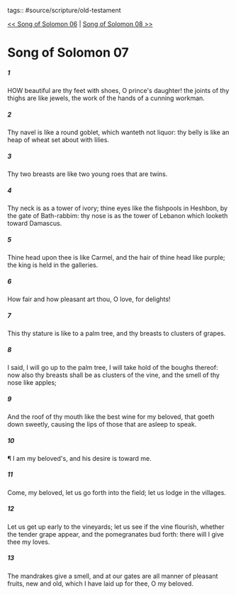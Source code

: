 tags:: #source/scripture/old-testament

[<< Song of Solomon 06](/Old_Testament/22_Song_of_Solomon/Song_of_Solomon_06.md) | [Song of Solomon 08 >>](/Old_Testament/22_Song_of_Solomon/Song_of_Solomon_08.md)

# Song of Solomon 07

##### 1

HOW beautiful are thy feet with shoes, O prince's daughter! the joints of thy thighs are like jewels, the work of the hands of a cunning workman.

##### 2

Thy navel is like a round goblet, which wanteth not liquor: thy belly is like an heap of wheat set about with lilies.

##### 3

Thy two breasts are like two young roes that are twins.

##### 4

Thy neck is as a tower of ivory; thine eyes like the fishpools in Heshbon, by the gate of Bath-rabbim: thy nose is as the tower of Lebanon which looketh toward Damascus.

##### 5

Thine head upon thee is like Carmel, and the hair of thine head like purple; the king is held in the galleries.

##### 6

How fair and how pleasant art thou, O love, for delights!

##### 7

This thy stature is like to a palm tree, and thy breasts to clusters of grapes.

##### 8

I said, I will go up to the palm tree, I will take hold of the boughs thereof: now also thy breasts shall be as clusters of the vine, and the smell of thy nose like apples;

##### 9

And the roof of thy mouth like the best wine for my beloved, that goeth down sweetly, causing the lips of those that are asleep to speak.

##### 10

¶ I am my beloved's, and his desire is toward me.

##### 11

Come, my beloved, let us go forth into the field; let us lodge in the villages.

##### 12

Let us get up early to the vineyards; let us see if the vine flourish, whether the tender grape appear, and the pomegranates bud forth: there will I give thee my loves.

##### 13

The mandrakes give a smell, and at our gates are all manner of pleasant fruits, new and old, which I have laid up for thee, O my beloved.
